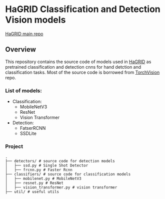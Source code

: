 # HaGRID Classification and Detection Vision models
[HaGRID main repo](https://github.com/hukenovs/hagrid)

## Overview
This repository contains the source code of models used in [HaGRID](https://github.com/hukenovs/hagrid) as pretrained classification and detection cnns for hand detction and classification tasks. Most of the source code is borrowed from [TorchVision](https://github.com/pytorch/vision) repo.

### List of models:
* Classification:
    * MobileNetV3
    * ResNet
    * Vision Transformer
* Detection:
    * FatserRCNN
    * SSDLite

### Project

```
.
├── detectors/ # source code for detection models
│   ├── ssd.py # Single Shot Detector
│   ├── frcnn.py # Faster Rcnn
├── classifiers/ # source code for classification models
│   ├── mobilenet.py # MobileNetV3
│   ├── resnet.py # ResNet
│   ├── vision_transformer.py # vision transformer
├── util/ # useful utils
```



